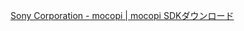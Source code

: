 [Sony Corporation - mocopi | mocopi SDKダウンロード](https://www.sony.net/Products/mocopi-dev/jp/downloads/DownloadInfo.html)
